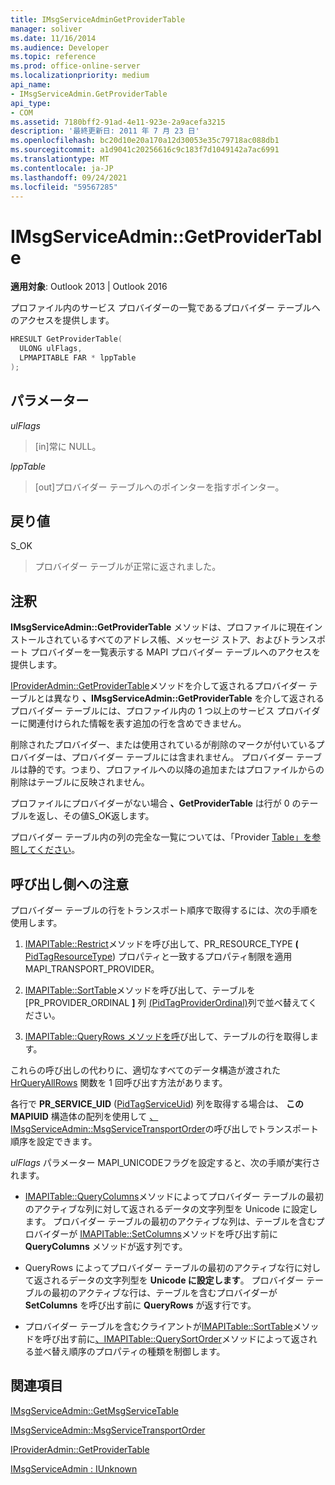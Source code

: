 ```yaml
---
title: IMsgServiceAdminGetProviderTable
manager: soliver
ms.date: 11/16/2014
ms.audience: Developer
ms.topic: reference
ms.prod: office-online-server
ms.localizationpriority: medium
api_name:
- IMsgServiceAdmin.GetProviderTable
api_type:
- COM
ms.assetid: 7180bff2-91ad-4e11-923e-2a9acefa3215
description: '最終更新日: 2011 年 7 月 23 日'
ms.openlocfilehash: bc20d10e20a170a12d30053e35c79718ac088db1
ms.sourcegitcommit: a1d9041c20256616c9c183f7d1049142a7ac6991
ms.translationtype: MT
ms.contentlocale: ja-JP
ms.lasthandoff: 09/24/2021
ms.locfileid: "59567285"
---
```

# <a name="imsgserviceadmingetprovidertable"></a>IMsgServiceAdmin::GetProviderTable

  
  
**適用対象**: Outlook 2013 | Outlook 2016 
  
プロファイル内のサービス プロバイダーの一覧であるプロバイダー テーブルへのアクセスを提供します。
  
```cpp
HRESULT GetProviderTable(
  ULONG ulFlags,
  LPMAPITABLE FAR * lppTable
);
```

## <a name="parameters"></a>パラメーター

 _ulFlags_
  
> [in]常に NULL。
    
 _lppTable_
  
> [out]プロバイダー テーブルへのポインターを指すポインター。
    
## <a name="return-value"></a>戻り値

S_OK 
  
> プロバイダー テーブルが正常に返されました。
    
## <a name="remarks"></a>注釈

**IMsgServiceAdmin::GetProviderTable** メソッドは、プロファイルに現在インストールされているすべてのアドレス帳、メッセージ ストア、およびトランスポート プロバイダーを一覧表示する MAPI プロバイダー テーブルへのアクセスを提供します。 
  
[IProviderAdmin::GetProviderTable](iprovideradmin-getprovidertable.md)メソッドを介して返されるプロバイダー テーブルとは異なり **、IMsgServiceAdmin::GetProviderTable** を介して返されるプロバイダー テーブルには、プロファイル内の 1 つ以上のサービス プロバイダーに関連付けられた情報を表す追加の行を含めできません。 
  
削除されたプロバイダー、または使用されているが削除のマークが付いているプロバイダーは、プロバイダー テーブルには含まれません。 プロバイダー テーブルは静的です。つまり、プロファイルへの以降の追加またはプロファイルからの削除はテーブルに反映されません。 
  
プロファイルにプロバイダーがない場合 **、GetProviderTable** は行が 0 のテーブルを返し、その値S_OK返します。 
  
プロバイダー テーブル内の列の完全な一覧については、「Provider [Table」を参照してください](provider-tables.md)。 
  
## <a name="notes-to-callers"></a>呼び出し側への注意

プロバイダー テーブルの行をトランスポート順序で取得するには、次の手順を使用します。
  
1. [IMAPITable::Restrict](imapitable-restrict.md)メソッドを呼び出して、PR_RESOURCE_TYPE **(** [PidTagResourceType](pidtagresourcetype-canonical-property.md)) プロパティと一致するプロパティ制限を適用MAPI_TRANSPORT_PROVIDER。
    
2. [IMAPITable::SortTable](imapitable-sorttable.md)メソッドを呼び出して、テーブルを [PR_PROVIDER_ORDINAL **]** 列 [(PidTagProviderOrdinal)](pidtagproviderordinal-canonical-property.md)列で並べ替えてください。 
    
3. [IMAPITable::QueryRows メソッドを呼](imapitable-queryrows.md)び出して、テーブルの行を取得します。 
    
これらの呼び出しの代わりに、適切なすべてのデータ構造が渡された [HrQueryAllRows](hrqueryallrows.md) 関数を 1 回呼び出す方法があります。 
  
各行で **PR_SERVICE_UID** ([PidTagServiceUid](pidtagserviceuid-canonical-property.md)) 列を取得する場合は、 **この MAPIUID** 構造体の配列を使用して [、IMsgServiceAdmin::MsgServiceTransportOrder](imsgserviceadmin-msgservicetransportorder.md)の呼び出しでトランスポート順序を設定できます。
  
_ulFlags_ パラメーター MAPI_UNICODEフラグを設定すると、次の手順が実行されます。 
  
- [IMAPITable::QueryColumns](imapitable-querycolumns.md)メソッドによってプロバイダー テーブルの最初のアクティブな列に対して返されるデータの文字列型を Unicode に設定します。 プロバイダー テーブルの最初のアクティブな列は、テーブルを含むプロバイダーが [IMAPITable::SetColumns](imapitable-setcolumns.md)メソッドを呼び出す前に **QueryColumns** メソッドが返す列です。 
    
- QueryRows によってプロバイダー テーブルの最初のアクティブな行に対して返されるデータの文字列型を **Unicode に設定します**。 プロバイダー テーブルの最初のアクティブな行は、テーブルを含むプロバイダーが **SetColumns** を呼び出す前に **QueryRows** が返す行です。 
    
- プロバイダー テーブルを含むクライアントが[IMAPITable::SortTable](imapitable-sorttable.md)メソッドを呼び出す前に[、IMAPITable::QuerySortOrder](imapitable-querysortorder.md)メソッドによって返される並べ替え順序のプロパティの種類を制御します。 
    
## <a name="see-also"></a>関連項目



[IMsgServiceAdmin::GetMsgServiceTable](imsgserviceadmin-getmsgservicetable.md)
  
[IMsgServiceAdmin::MsgServiceTransportOrder](imsgserviceadmin-msgservicetransportorder.md)
  
[IProviderAdmin::GetProviderTable](iprovideradmin-getprovidertable.md)
  
[IMsgServiceAdmin : IUnknown](imsgserviceadminiunknown.md)

